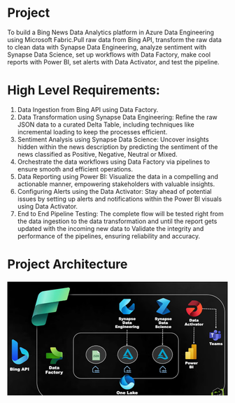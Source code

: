 # Project
To build a Bing News Data Analytics platform in Azure Data Engineering using Microsoft Fabric.Pull raw data from Bing API, transform the raw data to clean data with Synapse Data Engineering, analyze sentiment with Synapse Data Science, set up workflows with Data Factory, make cool reports with Power BI, set alerts with Data Activator, and test the pipeline.

# High Level Requirements:
1. Data Ingestion from Bing API using Data Factory.
2. Data Transformation using Synapse Data Engineering: Refine the raw JSON data to a curated Delta Table, including techniques like incremental loading to keep the processes efficient.
3. Sentiment Analysis using Synapse Data Science: Uncover insights hidden within the news description by predicting the sentiment of the news classified as Positive, Negative, Neutral or Mixed.
4. Orchestrate the data workflows using Data Factory via pipelines to ensure smooth and efficient operations.
5. Data Reporting using Power BI: Visualize the data in a compelling and actionable manner, empowering stakeholders with valuable insights.
6. Configuring Alerts using the Data Activator: Stay ahead of potential issues by setting up alerts and notifications within the Power BI visuals using Data Activator.
7. End to End Pipeline Testing: The complete flow will be tested right from the data ingestion to the data transformation and until the report gets updated with the incoming new data to Validate the integrity and performance of the pipelines, ensuring reliability and accuracy.

# Project Architecture
### ![Architecture](assets/architecture.png)
